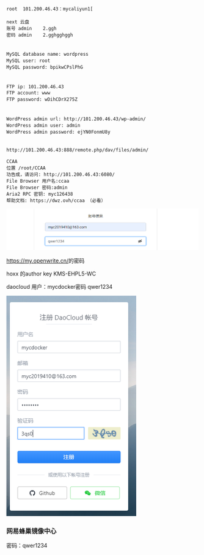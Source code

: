```bash
root  101.200.46.43：mycaliyun1[

next 云盘
账号 admin    2.ggh
密码 admin	2.gghgghggh


MySQL database name: wordpress
MySQL user: root
MySQL password: bpikwCPslPhG


FTP ip: 101.200.46.43
FTP account: www
FTP password: wDihCDrX275Z


WordPress admin url: http://101.200.46.43/wp-admin/
WordPress admin user: admin
WordPress admin password: ejYN0FonmU8y
```

```

http://101.200.46.43:888/remote.php/dav/files/admin/
```

```
CCAA
位置 /root/CCAA
功告成，请访问: http://101.200.46.43:6080/
File Browser 用户名:ccaa
File Browser 密码:admin
Aria2 RPC 密钥: myc126438
帮助文档: https://dwz.ovh/ccaa （必看）
```

![1589799887832](../../img/1589799887832.png)

<https://my.openwrite.cn/>的密码





hoxx 的author key           KMS-EHPL5-WC



daocloud  用户：mycdocker密码             qwer1234

![1590597827040](../../img/1590597827040.png)

### 网易蜂巢镜像中心

密码：qwer1234


